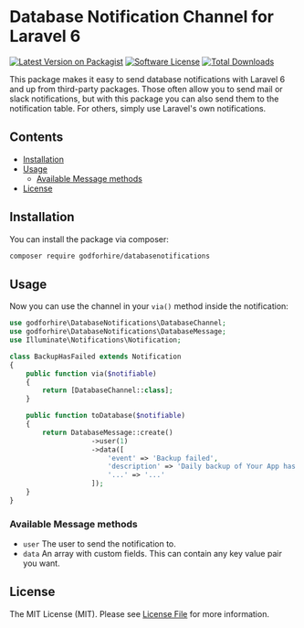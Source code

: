 # Database Notification Channel for Laravel 6

[![Latest Version on Packagist](https://img.shields.io/packagist/v/godforhire/databasenotifications.svg?style=flat-square)](https://packagist.org/packages/godforhire/databasenotifications)
[![Software License](https://img.shields.io/badge/license-MIT-brightgreen.svg?style=flat-square)](LICENSE.md)
[![Total Downloads](https://img.shields.io/packagist/dt/godforhire/databasenotifications.svg?style=flat-square)](https://packagist.org/packages/godforhire/databasenotifications)

This package makes it easy to send database notifications with Laravel 6 and up from third-party packages. Those often allow you to send mail or slack notifications, but with this package you can also send them to the notification table.
For others, simply use Laravel's own notifications.

## Contents

- [Installation](#installation)
- [Usage](#usage)
    - [Available Message methods](#available-message-methods)
- [License](#license)

## Installation

You can install the package via composer:

``` bash
composer require godforhire/databasenotifications
```

## Usage

Now you can use the channel in your `via()` method inside the notification:

```php
use godforhire\DatabaseNotifications\DatabaseChannel;
use godforhire\DatabaseNotifications\DatabaseMessage;
use Illuminate\Notifications\Notification;

class BackupHasFailed extends Notification
{
    public function via($notifiable)
    {
        return [DatabaseChannel::class];
    }

    public function toDatabase($notifiable)
    {
        return DatabaseMessage::create()
                    ->user(1)
                    ->data([
                        'event' => 'Backup failed',
                    	'description' => 'Daily backup of Your App has failed: reason, disk S3 is unreachable.',
                    	'...' => '...'
                    ]);
    }
}
```

### Available Message methods

- `user` The user to send the notification to.
- `data` An array with custom fields. This can contain any key value pair you want.

## License

The MIT License (MIT). Please see [License File](LICENSE.md) for more information.
